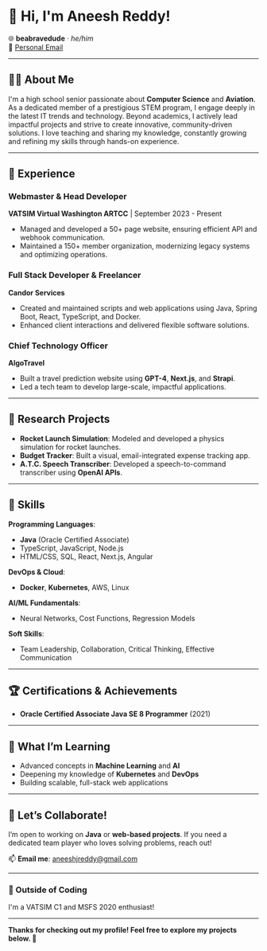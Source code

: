 # 👋 Hi, I'm Aneesh Reddy!

🌐 **beabravedude** · *he/him*  
🔗 [Personal Email](mailto:aneeshjreddy@gmail.com)

---

## 👨‍💻 About Me

I'm a high school senior passionate about **Computer Science** and **Aviation**. As a dedicated member of a prestigious STEM program, I engage deeply in the latest IT trends and technology. Beyond academics, I actively lead impactful projects and strive to create innovative, community-driven solutions. I love teaching and sharing my knowledge, constantly growing and refining my skills through hands-on experience.

---

## 💼 Experience

### **Webmaster & Head Developer**  
**VATSIM Virtual Washington ARTCC** | September 2023 - Present  
- Managed and developed a 50+ page website, ensuring efficient API and webhook communication.
- Maintained a 150+ member organization, modernizing legacy systems and optimizing operations.

### **Full Stack Developer & Freelancer**  
**Candor Services**
- Created and maintained scripts and web applications using Java, Spring Boot, React, TypeScript, and Docker.
- Enhanced client interactions and delivered flexible software solutions.

### **Chief Technology Officer**  
**AlgoTravel**
- Built a travel prediction website using **GPT-4**, **Next.js**, and **Strapi**.
- Led a tech team to develop large-scale, impactful applications.

---

## 🔬 Research Projects

- **Rocket Launch Simulation**: Modeled and developed a physics simulation for rocket launches.
- **Budget Tracker**: Built a visual, email-integrated expense tracking app.
- **A.T.C. Speech Transcriber**: Developed a speech-to-command transcriber using **OpenAI APIs**.

---

## 🌟 Skills

**Programming Languages**:  
- **Java** (Oracle Certified Associate)
- TypeScript, JavaScript, Node.js
- HTML/CSS, SQL, React, Next.js, Angular

**DevOps & Cloud**:  
- **Docker**, **Kubernetes**, AWS, Linux

**AI/ML Fundamentals**:  
- Neural Networks, Cost Functions, Regression Models

**Soft Skills**:  
- Team Leadership, Collaboration, Critical Thinking, Effective Communication

---

## 🏆 Certifications & Achievements

- **Oracle Certified Associate Java SE 8 Programmer** (2021)

---

## 🌱 What I’m Learning

- Advanced concepts in **Machine Learning** and **AI**
- Deepening my knowledge of **Kubernetes** and **DevOps**
- Building scalable, full-stack web applications

---

## 🤝 Let’s Collaborate!

I’m open to working on **Java** or **web-based projects**. If you need a dedicated team player who loves solving problems, reach out!

📫 **Email me**: [aneeshjreddy@gmail.com](mailto:aneeshjreddy@gmail.com)

---

### 🎾 Outside of Coding

I'm a VATSIM C1 and MSFS 2020 enthusiast!

---

**Thanks for checking out my profile! Feel free to explore my projects below. 🚀**
